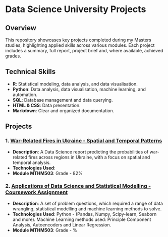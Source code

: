 # Data Science University Projects

## Overview

This repository showcases key projects completed during my Masters studies, highlighting applied skills across various modules. Each project includes a summary, full report, project brief and, where available, achieved grades.

## Technical Skills

- **R**: Statistical modeling, data analysis, and data visualisation.
- **Python**: Data analysis, data visualisation, machine learning, and automation.
- **SQL**: Database management and data querying.
- **HTML & CSS**: Data presentation.
- **Markdown**: Clear and organized documentation.

## Projects

### 1. [War-Related Fires in Ukraine - Spatial and Temporal Patterns](https://github.com/KetchupJL/university-projects/tree/main/Ukraine%20War-Fire%20Project)
   - **Description**: A Data Science report predicting the probabilities of war-related fires across regions in Ukraine, with a focus on spatial and temporal analysis.
   - **Technologies Used**: 
   - **Module MTHM503**: Grade - 82%


### 2. [Applications of Data Science and Statistical Modelling - Coursework Assignment](https://github.com/KetchupJL/university-projects)
   - **Description**: A set of problem questions, which required a range of data wrangling, statistical modelling and machine learning methods to solve.
   - **Technologies Used**: Python - (Pandas, Numpy, Scipy-learn, Seaborn and more). Machine Learning methods used: Principle Component Analysis, Autoencoders and Linear Regression.
   - **Module MTHM503**: Grade - %
